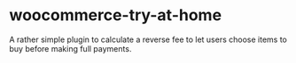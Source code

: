 # woocommerce-try-at-home
A rather simple plugin to calculate a reverse fee to let users choose items to buy before making full payments.
